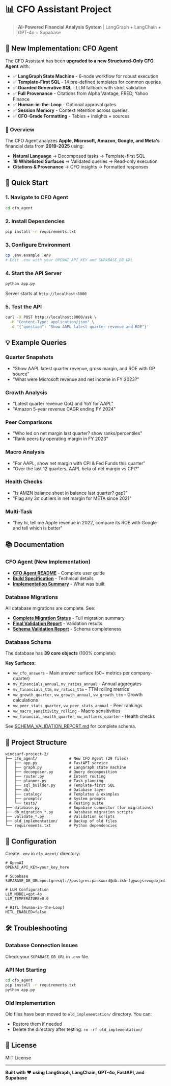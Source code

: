 # 📊 CFO Assistant Project

> **AI-Powered Financial Analysis System** | LangGraph + LangChain + GPT-4o + Supabase

## 🚀 **New Implementation: CFO Agent**

The CFO Assistant has been **upgraded to a new Structured-Only CFO Agent** with:

- ✅ **LangGraph State Machine** - 6-node workflow for robust execution
- ✅ **Template-First SQL** - 14 pre-defined templates for common queries
- ✅ **Guarded Generative SQL** - LLM fallback with strict validation
- ✅ **Full Provenance** - Citations from Alpha Vantage, FRED, Yahoo Finance
- ✅ **Human-in-the-Loop** - Optional approval gates
- ✅ **Session Memory** - Context retention across queries
- ✅ **CFO-Grade Formatting** - Tables + insights + sources

### 🎯 Overview

The CFO Agent analyzes **Apple, Microsoft, Amazon, Google, and Meta's** financial data from **2019-2025** using:

- **Natural Language** → Decomposed tasks → Template-first SQL
- **18 Whitelisted Surfaces** → Validated queries → Read-only execution
- **Citations & Provenance** → CFO insights → Formatted responses

## 🚀 Quick Start

### 1. Navigate to CFO Agent

```bash
cd cfo_agent
```

### 2. Install Dependencies

```bash
pip install -r requirements.txt
```

### 3. Configure Environment

```bash
cp .env.example .env
# Edit .env with your OPENAI_API_KEY and SUPABASE_DB_URL
```

### 4. Start the API Server

```bash
python app.py
```

Server starts at `http://localhost:8000`

### 5. Test the API

```bash
curl -X POST http://localhost:8000/ask \
  -H "Content-Type: application/json" \
  -d '{"question": "Show AAPL latest quarter revenue and ROE"}'
```

## 💡 Example Queries

### Quarter Snapshots
- "Show AAPL latest quarter revenue, gross margin, and ROE with GP source"
- "What were Microsoft revenue and net income in FY 2023?"

### Growth Analysis
- "Latest quarter revenue QoQ and YoY for AAPL"
- "Amazon 5-year revenue CAGR ending FY 2024"

### Peer Comparisons
- "Who led on net margin last quarter? show ranks/percentiles"
- "Rank peers by operating margin in FY 2023"

### Macro Analysis
- "For AAPL, show net margin with CPI & Fed Funds this quarter"
- "Over the last 12 quarters, AAPL beta of net margin vs CPI?"

### Health Checks
- "Is AMZN balance sheet in balance last quarter? gap?"
- "Flag any 3σ outliers in net margin for META since 2021"

### Multi-Task
- "hey hi, tell me Apple revenue in 2022, compare its ROE with Google and tell which is better"

## 📚 Documentation

### CFO Agent (New Implementation)
- **[CFO Agent README](cfo_agent/README.md)** - Complete user guide
- **[Build Specification](cfo_agent/CFO_AGENT_BUILD_SPEC.md)** - Technical details
- **[Implementation Summary](CFO_AGENT_IMPLEMENTATION_SUMMARY.md)** - What was built

### Database Migrations
All database migrations are complete. See:
- **[Complete Migration Status](COMPLETE_MIGRATION_STATUS.md)** - Full migration summary
- **[Final Validation Report](FINAL_VALIDATION_REPORT.md)** - Validation results
- **[Schema Validation Report](SCHEMA_VALIDATION_REPORT.md)** - Schema completeness

### Database Schema

The database has **39 core objects** (100% complete):

**Key Surfaces:**
- `vw_cfo_answers` - Main answer surface (50+ metrics per company-quarter)
- `mv_financials_annual`, `mv_ratios_annual` - Annual aggregates
- `mv_financials_ttm`, `mv_ratios_ttm` - TTM rolling metrics
- `vw_growth_quarter`, `vw_growth_annual`, `vw_growth_ttm` - Growth calculations
- `vw_peer_stats_quarter`, `vw_peer_stats_annual` - Peer rankings
- `vw_macro_sensitivity_rolling` - Macro sensitivities
- `vw_financial_health_quarter`, `vw_outliers_quarter` - Health checks

See [SCHEMA_VALIDATION_REPORT.md](SCHEMA_VALIDATION_REPORT.md) for complete schema.

## 📁 Project Structure

```
windsurf-project-2/
├── cfo_agent/              # New CFO Agent (29 files)
│   ├── app.py              # FastAPI service
│   ├── graph.py            # LangGraph state machine
│   ├── decomposer.py       # Query decomposition
│   ├── router.py           # Intent routing
│   ├── planner.py          # Task planning
│   ├── sql_builder.py      # Template-first SQL
│   ├── db/                 # Database layer
│   ├── catalog/            # Templates & examples
│   ├── prompts/            # System prompts
│   └── tests/              # Testing suite
├── database.py             # Supabase connector (for migrations)
├── db_migration_*.py       # Database migration scripts
├── validate_*.py           # Validation scripts
├── old_implementation/     # Backup of old files
└── requirements.txt        # Python dependencies
```

## 🔧 Configuration

Create `.env` in `cfo_agent/` directory:

```env
# OpenAI
OPENAI_API_KEY=your_key_here

# Supabase
SUPABASE_DB_URL=postgresql://postgres:password@db.ikhrfgywojsrvxgdojxd.supabase.co:5432/postgres

# LLM Configuration
LLM_MODEL=gpt-4o
LLM_TEMPERATURE=0.0

# HITL (Human-in-the-Loop)
HITL_ENABLED=false
```

## 🛠️ Troubleshooting

### Database Connection Issues

Check your `SUPABASE_DB_URL` in `.env` file.

### API Not Starting

```bash
cd cfo_agent
pip install -r requirements.txt
python app.py
```

### Old Implementation

Old files have been moved to `old_implementation/` directory. You can:
- Restore them if needed
- Delete the directory after testing: `rm -rf old_implementation/`

## 📝 License

MIT License

---

**Built with** ❤️ **using LangGraph, LangChain, GPT-4o, FastAPI, and Supabase**
